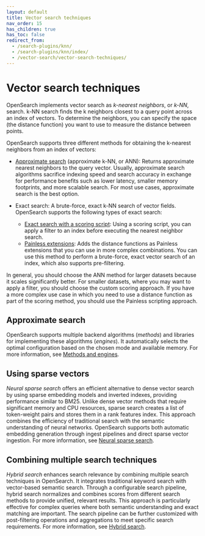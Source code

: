 ```yaml
---
layout: default
title: Vector search techniques
nav_order: 15
has_children: true
has_toc: false
redirect_from:
  - /search-plugins/knn/
  - /search-plugins/knn/index/ 
  - /vector-search/vector-search-techniques/     
---
```


# Vector search techniques

OpenSearch implements vector search as *k-nearest neighbors*, or *k-NN*, search. k-NN search finds the k neighbors closest to a query point across an index of vectors. To determine the neighbors, you can specify the space (the distance function) you want to use to measure the distance between points.

OpenSearch supports three different methods for obtaining the k-nearest neighbors from an index of vectors:

- [Approximate search]({{site.url}}{{site.baseurl}}/search-plugins/knn/approximate-knn/) (approximate k-NN, or ANN): Returns approximate nearest neighbors to the query vector. Usually, approximate search algorithms sacrifice indexing speed and search accuracy in exchange for performance benefits such as lower latency, smaller memory footprints, and more scalable search. For most use cases, approximate search is the best option.

- Exact search: A brute-force, exact k-NN search of vector fields. OpenSearch supports the following types of exact search: 
  - [Exact search with a scoring script]({{site.url}}{{site.baseurl}}/search-plugins/knn/knn-score-script/): Using a scoring script, you can apply a filter to an index before executing the nearest neighbor search. 
  - [Painless extensions]({{site.url}}{{site.baseurl}}/search-plugins/knn/painless-functions/): Adds the distance functions as Painless extensions that you can use in more complex combinations. You can use this method to perform a brute-force, exact vector search of an index, which also supports pre-filtering. 


In general, you should choose the ANN method for larger datasets because it scales significantly better. For smaller datasets, where you may want to apply a filter, you should choose the custom scoring approach. If you have a more complex use case in which you need to use a distance function as part of the scoring method, you should use the Painless scripting approach.

## Approximate search

OpenSearch supports multiple backend algorithms (_methods_) and libraries for implementing these algorithms (_engines_). It automatically selects the optimal configuration based on the chosen mode and available memory. For more information, see [Methods and engines]({{site.url}}{{site.baseurl}}/field-types/supported-field-types/knn-methods-engines/).

## Using sparse vectors

_Neural sparse search_ offers an efficient alternative to dense vector search by using sparse embedding models and inverted indexes, providing performance similar to BM25. Unlike dense vector methods that require significant memory and CPU resources, sparse search creates a list of token-weight pairs and stores them in a rank features index. This approach combines the efficiency of traditional search with the semantic understanding of neural networks. OpenSearch supports both automatic embedding generation through ingest pipelines and direct sparse vector ingestion. For more information, see [Neural sparse search]({{site.url}}{{site.baseurl}}/vector-search/ai-search/neural-sparse-search/).

## Combining multiple search techniques

_Hybrid search_ enhances search relevance by combining multiple search techniques in OpenSearch. It integrates traditional keyword search with vector-based semantic search. Through a configurable search pipeline, hybrid search normalizes and combines scores from different search methods to provide unified, relevant results. This approach is particularly effective for complex queries where both semantic understanding and exact matching are important. The search pipeline can be further customized with post-filtering operations and aggregations to meet specific search requirements. For more information, see [Hybrid search]({{site.url}}{{site.baseurl}}/vector-search/ai-search/hybrid-search/).
